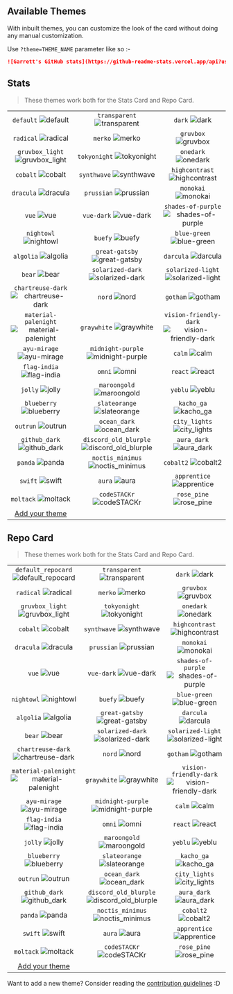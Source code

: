 ## Available Themes

<!-- DO NOT EDIT THIS FILE DIRECTLY -->

With inbuilt themes, you can customize the look of the card without doing any manual customization.

Use `?theme=THEME_NAME` parameter like so :-

```md
![Garrett's GitHub stats](https://github-readme-stats.vercel.app/api?username=garrettohara&theme=dark&show_icons=true)
```

## Stats

> These themes work both for the Stats Card and Repo Card.

| | | |
| :--: | :--: | :--: |
| `default` ![default][default] | `transparent` ![transparent][transparent] | `dark` ![dark][dark] |
| `radical` ![radical][radical] | `merko` ![merko][merko] | `gruvbox` ![gruvbox][gruvbox] |
| `gruvbox_light` ![gruvbox_light][gruvbox_light] | `tokyonight` ![tokyonight][tokyonight] | `onedark` ![onedark][onedark] |
| `cobalt` ![cobalt][cobalt] | `synthwave` ![synthwave][synthwave] | `highcontrast` ![highcontrast][highcontrast] |
| `dracula` ![dracula][dracula] | `prussian` ![prussian][prussian] | `monokai` ![monokai][monokai] |
| `vue` ![vue][vue] | `vue-dark` ![vue-dark][vue-dark] | `shades-of-purple` ![shades-of-purple][shades-of-purple] |
| `nightowl` ![nightowl][nightowl] | `buefy` ![buefy][buefy] | `blue-green` ![blue-green][blue-green] |
| `algolia` ![algolia][algolia] | `great-gatsby` ![great-gatsby][great-gatsby] | `darcula` ![darcula][darcula] |
| `bear` ![bear][bear] | `solarized-dark` ![solarized-dark][solarized-dark] | `solarized-light` ![solarized-light][solarized-light] |
| `chartreuse-dark` ![chartreuse-dark][chartreuse-dark] | `nord` ![nord][nord] | `gotham` ![gotham][gotham] |
| `material-palenight` ![material-palenight][material-palenight] | `graywhite` ![graywhite][graywhite] | `vision-friendly-dark` ![vision-friendly-dark][vision-friendly-dark] |
| `ayu-mirage` ![ayu-mirage][ayu-mirage] | `midnight-purple` ![midnight-purple][midnight-purple] | `calm` ![calm][calm] |
| `flag-india` ![flag-india][flag-india] | `omni` ![omni][omni] | `react` ![react][react] |
| `jolly` ![jolly][jolly] | `maroongold` ![maroongold][maroongold] | `yeblu` ![yeblu][yeblu] |
| `blueberry` ![blueberry][blueberry] | `slateorange` ![slateorange][slateorange] | `kacho_ga` ![kacho_ga][kacho_ga] |
| `outrun` ![outrun][outrun] | `ocean_dark` ![ocean_dark][ocean_dark] | `city_lights` ![city_lights][city_lights] |
| `github_dark` ![github_dark][github_dark] | `discord_old_blurple` ![discord_old_blurple][discord_old_blurple] | `aura_dark` ![aura_dark][aura_dark] |
| `panda` ![panda][panda] | `noctis_minimus` ![noctis_minimus][noctis_minimus] | `cobalt2` ![cobalt2][cobalt2] |
| `swift` ![swift][swift] | `aura` ![aura][aura] | `apprentice` ![apprentice][apprentice] |
| `moltack` ![moltack][moltack] | `codeSTACKr` ![codeSTACKr][codeSTACKr] | `rose_pine` ![rose_pine][rose_pine] |
| [Add your theme][add-theme] | | |

## Repo Card

> These themes work both for the Stats Card and Repo Card.

| | | |
| :--: | :--: | :--: |
| `default_repocard` ![default_repocard][default_repocard_repo] | `transparent` ![transparent][transparent_repo] | `dark` ![dark][dark_repo] |
| `radical` ![radical][radical_repo] | `merko` ![merko][merko_repo] | `gruvbox` ![gruvbox][gruvbox_repo] |
| `gruvbox_light` ![gruvbox_light][gruvbox_light_repo] | `tokyonight` ![tokyonight][tokyonight_repo] | `onedark` ![onedark][onedark_repo] |
| `cobalt` ![cobalt][cobalt_repo] | `synthwave` ![synthwave][synthwave_repo] | `highcontrast` ![highcontrast][highcontrast_repo] |
| `dracula` ![dracula][dracula_repo] | `prussian` ![prussian][prussian_repo] | `monokai` ![monokai][monokai_repo] |
| `vue` ![vue][vue_repo] | `vue-dark` ![vue-dark][vue-dark_repo] | `shades-of-purple` ![shades-of-purple][shades-of-purple_repo] |
| `nightowl` ![nightowl][nightowl_repo] | `buefy` ![buefy][buefy_repo] | `blue-green` ![blue-green][blue-green_repo] |
| `algolia` ![algolia][algolia_repo] | `great-gatsby` ![great-gatsby][great-gatsby_repo] | `darcula` ![darcula][darcula_repo] |
| `bear` ![bear][bear_repo] | `solarized-dark` ![solarized-dark][solarized-dark_repo] | `solarized-light` ![solarized-light][solarized-light_repo] |
| `chartreuse-dark` ![chartreuse-dark][chartreuse-dark_repo] | `nord` ![nord][nord_repo] | `gotham` ![gotham][gotham_repo] |
| `material-palenight` ![material-palenight][material-palenight_repo] | `graywhite` ![graywhite][graywhite_repo] | `vision-friendly-dark` ![vision-friendly-dark][vision-friendly-dark_repo] |
| `ayu-mirage` ![ayu-mirage][ayu-mirage_repo] | `midnight-purple` ![midnight-purple][midnight-purple_repo] | `calm` ![calm][calm_repo] |
| `flag-india` ![flag-india][flag-india_repo] | `omni` ![omni][omni_repo] | `react` ![react][react_repo] |
| `jolly` ![jolly][jolly_repo] | `maroongold` ![maroongold][maroongold_repo] | `yeblu` ![yeblu][yeblu_repo] |
| `blueberry` ![blueberry][blueberry_repo] | `slateorange` ![slateorange][slateorange_repo] | `kacho_ga` ![kacho_ga][kacho_ga_repo] |
| `outrun` ![outrun][outrun_repo] | `ocean_dark` ![ocean_dark][ocean_dark_repo] | `city_lights` ![city_lights][city_lights_repo] |
| `github_dark` ![github_dark][github_dark_repo] | `discord_old_blurple` ![discord_old_blurple][discord_old_blurple_repo] | `aura_dark` ![aura_dark][aura_dark_repo] |
| `panda` ![panda][panda_repo] | `noctis_minimus` ![noctis_minimus][noctis_minimus_repo] | `cobalt2` ![cobalt2][cobalt2_repo] |
| `swift` ![swift][swift_repo] | `aura` ![aura][aura_repo] | `apprentice` ![apprentice][apprentice_repo] |
| `moltack` ![moltack][moltack_repo] | `codeSTACKr` ![codeSTACKr][codeSTACKr_repo] | `rose_pine` ![rose_pine][rose_pine_repo] |
| [Add your theme][add-theme] | | |


[default]: https://github-readme-stats.vercel.app/api?username=garrettohara&show_icons=true&hide=contribs,prs&cache_seconds=86400&theme=default
[default_repocard]: https://github-readme-stats.vercel.app/api?username=garrettohara&show_icons=true&hide=contribs,prs&cache_seconds=86400&theme=default_repocard
[transparent]: https://github-readme-stats.vercel.app/api?username=garrettohara&show_icons=true&hide=contribs,prs&cache_seconds=86400&theme=transparent
[dark]: https://github-readme-stats.vercel.app/api?username=garrettohara&show_icons=true&hide=contribs,prs&cache_seconds=86400&theme=dark
[radical]: https://github-readme-stats.vercel.app/api?username=garrettohara&show_icons=true&hide=contribs,prs&cache_seconds=86400&theme=radical
[merko]: https://github-readme-stats.vercel.app/api?username=garrettohara&show_icons=true&hide=contribs,prs&cache_seconds=86400&theme=merko
[gruvbox]: https://github-readme-stats.vercel.app/api?username=garrettohara&show_icons=true&hide=contribs,prs&cache_seconds=86400&theme=gruvbox
[gruvbox_light]: https://github-readme-stats.vercel.app/api?username=garrettohara&show_icons=true&hide=contribs,prs&cache_seconds=86400&theme=gruvbox_light
[tokyonight]: https://github-readme-stats.vercel.app/api?username=garrettohara&show_icons=true&hide=contribs,prs&cache_seconds=86400&theme=tokyonight
[onedark]: https://github-readme-stats.vercel.app/api?username=garrettohara&show_icons=true&hide=contribs,prs&cache_seconds=86400&theme=onedark
[cobalt]: https://github-readme-stats.vercel.app/api?username=garrettohara&show_icons=true&hide=contribs,prs&cache_seconds=86400&theme=cobalt
[synthwave]: https://github-readme-stats.vercel.app/api?username=garrettohara&show_icons=true&hide=contribs,prs&cache_seconds=86400&theme=synthwave
[highcontrast]: https://github-readme-stats.vercel.app/api?username=garrettohara&show_icons=true&hide=contribs,prs&cache_seconds=86400&theme=highcontrast
[dracula]: https://github-readme-stats.vercel.app/api?username=garrettohara&show_icons=true&hide=contribs,prs&cache_seconds=86400&theme=dracula
[prussian]: https://github-readme-stats.vercel.app/api?username=garrettohara&show_icons=true&hide=contribs,prs&cache_seconds=86400&theme=prussian
[monokai]: https://github-readme-stats.vercel.app/api?username=garrettohara&show_icons=true&hide=contribs,prs&cache_seconds=86400&theme=monokai
[vue]: https://github-readme-stats.vercel.app/api?username=garrettohara&show_icons=true&hide=contribs,prs&cache_seconds=86400&theme=vue
[vue-dark]: https://github-readme-stats.vercel.app/api?username=garrettohara&show_icons=true&hide=contribs,prs&cache_seconds=86400&theme=vue-dark
[shades-of-purple]: https://github-readme-stats.vercel.app/api?username=garrettohara&show_icons=true&hide=contribs,prs&cache_seconds=86400&theme=shades-of-purple
[nightowl]: https://github-readme-stats.vercel.app/api?username=garrettohara&show_icons=true&hide=contribs,prs&cache_seconds=86400&theme=nightowl
[buefy]: https://github-readme-stats.vercel.app/api?username=garrettohara&show_icons=true&hide=contribs,prs&cache_seconds=86400&theme=buefy
[blue-green]: https://github-readme-stats.vercel.app/api?username=garrettohara&show_icons=true&hide=contribs,prs&cache_seconds=86400&theme=blue-green
[algolia]: https://github-readme-stats.vercel.app/api?username=garrettohara&show_icons=true&hide=contribs,prs&cache_seconds=86400&theme=algolia
[great-gatsby]: https://github-readme-stats.vercel.app/api?username=garrettohara&show_icons=true&hide=contribs,prs&cache_seconds=86400&theme=great-gatsby
[darcula]: https://github-readme-stats.vercel.app/api?username=garrettohara&show_icons=true&hide=contribs,prs&cache_seconds=86400&theme=darcula
[bear]: https://github-readme-stats.vercel.app/api?username=garrettohara&show_icons=true&hide=contribs,prs&cache_seconds=86400&theme=bear
[solarized-dark]: https://github-readme-stats.vercel.app/api?username=garrettohara&show_icons=true&hide=contribs,prs&cache_seconds=86400&theme=solarized-dark
[solarized-light]: https://github-readme-stats.vercel.app/api?username=garrettohara&show_icons=true&hide=contribs,prs&cache_seconds=86400&theme=solarized-light
[chartreuse-dark]: https://github-readme-stats.vercel.app/api?username=garrettohara&show_icons=true&hide=contribs,prs&cache_seconds=86400&theme=chartreuse-dark
[nord]: https://github-readme-stats.vercel.app/api?username=garrettohara&show_icons=true&hide=contribs,prs&cache_seconds=86400&theme=nord
[gotham]: https://github-readme-stats.vercel.app/api?username=garrettohara&show_icons=true&hide=contribs,prs&cache_seconds=86400&theme=gotham
[material-palenight]: https://github-readme-stats.vercel.app/api?username=garrettohara&show_icons=true&hide=contribs,prs&cache_seconds=86400&theme=material-palenight
[graywhite]: https://github-readme-stats.vercel.app/api?username=garrettohara&show_icons=true&hide=contribs,prs&cache_seconds=86400&theme=graywhite
[vision-friendly-dark]: https://github-readme-stats.vercel.app/api?username=garrettohara&show_icons=true&hide=contribs,prs&cache_seconds=86400&theme=vision-friendly-dark
[ayu-mirage]: https://github-readme-stats.vercel.app/api?username=garrettohara&show_icons=true&hide=contribs,prs&cache_seconds=86400&theme=ayu-mirage
[midnight-purple]: https://github-readme-stats.vercel.app/api?username=garrettohara&show_icons=true&hide=contribs,prs&cache_seconds=86400&theme=midnight-purple
[calm]: https://github-readme-stats.vercel.app/api?username=garrettohara&show_icons=true&hide=contribs,prs&cache_seconds=86400&theme=calm
[flag-india]: https://github-readme-stats.vercel.app/api?username=garrettohara&show_icons=true&hide=contribs,prs&cache_seconds=86400&theme=flag-india
[omni]: https://github-readme-stats.vercel.app/api?username=garrettohara&show_icons=true&hide=contribs,prs&cache_seconds=86400&theme=omni
[react]: https://github-readme-stats.vercel.app/api?username=garrettohara&show_icons=true&hide=contribs,prs&cache_seconds=86400&theme=react
[jolly]: https://github-readme-stats.vercel.app/api?username=garrettohara&show_icons=true&hide=contribs,prs&cache_seconds=86400&theme=jolly
[maroongold]: https://github-readme-stats.vercel.app/api?username=garrettohara&show_icons=true&hide=contribs,prs&cache_seconds=86400&theme=maroongold
[yeblu]: https://github-readme-stats.vercel.app/api?username=garrettohara&show_icons=true&hide=contribs,prs&cache_seconds=86400&theme=yeblu
[blueberry]: https://github-readme-stats.vercel.app/api?username=garrettohara&show_icons=true&hide=contribs,prs&cache_seconds=86400&theme=blueberry
[slateorange]: https://github-readme-stats.vercel.app/api?username=garrettohara&show_icons=true&hide=contribs,prs&cache_seconds=86400&theme=slateorange
[kacho_ga]: https://github-readme-stats.vercel.app/api?username=garrettohara&show_icons=true&hide=contribs,prs&cache_seconds=86400&theme=kacho_ga
[outrun]: https://github-readme-stats.vercel.app/api?username=garrettohara&show_icons=true&hide=contribs,prs&cache_seconds=86400&theme=outrun
[ocean_dark]: https://github-readme-stats.vercel.app/api?username=garrettohara&show_icons=true&hide=contribs,prs&cache_seconds=86400&theme=ocean_dark
[city_lights]: https://github-readme-stats.vercel.app/api?username=garrettohara&show_icons=true&hide=contribs,prs&cache_seconds=86400&theme=city_lights
[github_dark]: https://github-readme-stats.vercel.app/api?username=garrettohara&show_icons=true&hide=contribs,prs&cache_seconds=86400&theme=github_dark
[discord_old_blurple]: https://github-readme-stats.vercel.app/api?username=garrettohara&show_icons=true&hide=contribs,prs&cache_seconds=86400&theme=discord_old_blurple
[aura_dark]: https://github-readme-stats.vercel.app/api?username=garrettohara&show_icons=true&hide=contribs,prs&cache_seconds=86400&theme=aura_dark
[panda]: https://github-readme-stats.vercel.app/api?username=garrettohara&show_icons=true&hide=contribs,prs&cache_seconds=86400&theme=panda
[noctis_minimus]: https://github-readme-stats.vercel.app/api?username=garrettohara&show_icons=true&hide=contribs,prs&cache_seconds=86400&theme=noctis_minimus
[cobalt2]: https://github-readme-stats.vercel.app/api?username=garrettohara&show_icons=true&hide=contribs,prs&cache_seconds=86400&theme=cobalt2
[swift]: https://github-readme-stats.vercel.app/api?username=garrettohara&show_icons=true&hide=contribs,prs&cache_seconds=86400&theme=swift
[aura]: https://github-readme-stats.vercel.app/api?username=garrettohara&show_icons=true&hide=contribs,prs&cache_seconds=86400&theme=aura
[apprentice]: https://github-readme-stats.vercel.app/api?username=garrettohara&show_icons=true&hide=contribs,prs&cache_seconds=86400&theme=apprentice
[moltack]: https://github-readme-stats.vercel.app/api?username=garrettohara&show_icons=true&hide=contribs,prs&cache_seconds=86400&theme=moltack
[codeSTACKr]: https://github-readme-stats.vercel.app/api?username=garrettohara&show_icons=true&hide=contribs,prs&cache_seconds=86400&theme=codeSTACKr
[rose_pine]: https://github-readme-stats.vercel.app/api?username=garrettohara&show_icons=true&hide=contribs,prs&cache_seconds=86400&theme=rose_pine


[default_repo]: https://github-readme-stats.vercel.app/api/pin/?username=garrettohara&repo=github-readme-stats&cache_seconds=86400&theme=default
[default_repocard_repo]: https://github-readme-stats.vercel.app/api/pin/?username=garrettohara&repo=github-readme-stats&cache_seconds=86400&theme=default_repocard
[transparent_repo]: https://github-readme-stats.vercel.app/api/pin/?username=garrettohara&repo=github-readme-stats&cache_seconds=86400&theme=transparent
[dark_repo]: https://github-readme-stats.vercel.app/api/pin/?username=garrettohara&repo=github-readme-stats&cache_seconds=86400&theme=dark
[radical_repo]: https://github-readme-stats.vercel.app/api/pin/?username=garrettohara&repo=github-readme-stats&cache_seconds=86400&theme=radical
[merko_repo]: https://github-readme-stats.vercel.app/api/pin/?username=garrettohara&repo=github-readme-stats&cache_seconds=86400&theme=merko
[gruvbox_repo]: https://github-readme-stats.vercel.app/api/pin/?username=garrettohara&repo=github-readme-stats&cache_seconds=86400&theme=gruvbox
[gruvbox_light_repo]: https://github-readme-stats.vercel.app/api/pin/?username=garrettohara&repo=github-readme-stats&cache_seconds=86400&theme=gruvbox_light
[tokyonight_repo]: https://github-readme-stats.vercel.app/api/pin/?username=garrettohara&repo=github-readme-stats&cache_seconds=86400&theme=tokyonight
[onedark_repo]: https://github-readme-stats.vercel.app/api/pin/?username=garrettohara&repo=github-readme-stats&cache_seconds=86400&theme=onedark
[cobalt_repo]: https://github-readme-stats.vercel.app/api/pin/?username=garrettohara&repo=github-readme-stats&cache_seconds=86400&theme=cobalt
[synthwave_repo]: https://github-readme-stats.vercel.app/api/pin/?username=garrettohara&repo=github-readme-stats&cache_seconds=86400&theme=synthwave
[highcontrast_repo]: https://github-readme-stats.vercel.app/api/pin/?username=garrettohara&repo=github-readme-stats&cache_seconds=86400&theme=highcontrast
[dracula_repo]: https://github-readme-stats.vercel.app/api/pin/?username=garrettohara&repo=github-readme-stats&cache_seconds=86400&theme=dracula
[prussian_repo]: https://github-readme-stats.vercel.app/api/pin/?username=garrettohara&repo=github-readme-stats&cache_seconds=86400&theme=prussian
[monokai_repo]: https://github-readme-stats.vercel.app/api/pin/?username=garrettohara&repo=github-readme-stats&cache_seconds=86400&theme=monokai
[vue_repo]: https://github-readme-stats.vercel.app/api/pin/?username=garrettohara&repo=github-readme-stats&cache_seconds=86400&theme=vue
[vue-dark_repo]: https://github-readme-stats.vercel.app/api/pin/?username=garrettohara&repo=github-readme-stats&cache_seconds=86400&theme=vue-dark
[shades-of-purple_repo]: https://github-readme-stats.vercel.app/api/pin/?username=garrettohara&repo=github-readme-stats&cache_seconds=86400&theme=shades-of-purple
[nightowl_repo]: https://github-readme-stats.vercel.app/api/pin/?username=garrettohara&repo=github-readme-stats&cache_seconds=86400&theme=nightowl
[buefy_repo]: https://github-readme-stats.vercel.app/api/pin/?username=garrettohara&repo=github-readme-stats&cache_seconds=86400&theme=buefy
[blue-green_repo]: https://github-readme-stats.vercel.app/api/pin/?username=garrettohara&repo=github-readme-stats&cache_seconds=86400&theme=blue-green
[algolia_repo]: https://github-readme-stats.vercel.app/api/pin/?username=garrettohara&repo=github-readme-stats&cache_seconds=86400&theme=algolia
[great-gatsby_repo]: https://github-readme-stats.vercel.app/api/pin/?username=garrettohara&repo=github-readme-stats&cache_seconds=86400&theme=great-gatsby
[darcula_repo]: https://github-readme-stats.vercel.app/api/pin/?username=garrettohara&repo=github-readme-stats&cache_seconds=86400&theme=darcula
[bear_repo]: https://github-readme-stats.vercel.app/api/pin/?username=garrettohara&repo=github-readme-stats&cache_seconds=86400&theme=bear
[solarized-dark_repo]: https://github-readme-stats.vercel.app/api/pin/?username=garrettohara&repo=github-readme-stats&cache_seconds=86400&theme=solarized-dark
[solarized-light_repo]: https://github-readme-stats.vercel.app/api/pin/?username=garrettohara&repo=github-readme-stats&cache_seconds=86400&theme=solarized-light
[chartreuse-dark_repo]: https://github-readme-stats.vercel.app/api/pin/?username=garrettohara&repo=github-readme-stats&cache_seconds=86400&theme=chartreuse-dark
[nord_repo]: https://github-readme-stats.vercel.app/api/pin/?username=garrettohara&repo=github-readme-stats&cache_seconds=86400&theme=nord
[gotham_repo]: https://github-readme-stats.vercel.app/api/pin/?username=garrettohara&repo=github-readme-stats&cache_seconds=86400&theme=gotham
[material-palenight_repo]: https://github-readme-stats.vercel.app/api/pin/?username=garrettohara&repo=github-readme-stats&cache_seconds=86400&theme=material-palenight
[graywhite_repo]: https://github-readme-stats.vercel.app/api/pin/?username=garrettohara&repo=github-readme-stats&cache_seconds=86400&theme=graywhite
[vision-friendly-dark_repo]: https://github-readme-stats.vercel.app/api/pin/?username=garrettohara&repo=github-readme-stats&cache_seconds=86400&theme=vision-friendly-dark
[ayu-mirage_repo]: https://github-readme-stats.vercel.app/api/pin/?username=garrettohara&repo=github-readme-stats&cache_seconds=86400&theme=ayu-mirage
[midnight-purple_repo]: https://github-readme-stats.vercel.app/api/pin/?username=garrettohara&repo=github-readme-stats&cache_seconds=86400&theme=midnight-purple
[calm_repo]: https://github-readme-stats.vercel.app/api/pin/?username=garrettohara&repo=github-readme-stats&cache_seconds=86400&theme=calm
[flag-india_repo]: https://github-readme-stats.vercel.app/api/pin/?username=garrettohara&repo=github-readme-stats&cache_seconds=86400&theme=flag-india
[omni_repo]: https://github-readme-stats.vercel.app/api/pin/?username=garrettohara&repo=github-readme-stats&cache_seconds=86400&theme=omni
[react_repo]: https://github-readme-stats.vercel.app/api/pin/?username=garrettohara&repo=github-readme-stats&cache_seconds=86400&theme=react
[jolly_repo]: https://github-readme-stats.vercel.app/api/pin/?username=garrettohara&repo=github-readme-stats&cache_seconds=86400&theme=jolly
[maroongold_repo]: https://github-readme-stats.vercel.app/api/pin/?username=garrettohara&repo=github-readme-stats&cache_seconds=86400&theme=maroongold
[yeblu_repo]: https://github-readme-stats.vercel.app/api/pin/?username=garrettohara&repo=github-readme-stats&cache_seconds=86400&theme=yeblu
[blueberry_repo]: https://github-readme-stats.vercel.app/api/pin/?username=garrettohara&repo=github-readme-stats&cache_seconds=86400&theme=blueberry
[slateorange_repo]: https://github-readme-stats.vercel.app/api/pin/?username=garrettohara&repo=github-readme-stats&cache_seconds=86400&theme=slateorange
[kacho_ga_repo]: https://github-readme-stats.vercel.app/api/pin/?username=garrettohara&repo=github-readme-stats&cache_seconds=86400&theme=kacho_ga
[outrun_repo]: https://github-readme-stats.vercel.app/api/pin/?username=garrettohara&repo=github-readme-stats&cache_seconds=86400&theme=outrun
[ocean_dark_repo]: https://github-readme-stats.vercel.app/api/pin/?username=garrettohara&repo=github-readme-stats&cache_seconds=86400&theme=ocean_dark
[city_lights_repo]: https://github-readme-stats.vercel.app/api/pin/?username=garrettohara&repo=github-readme-stats&cache_seconds=86400&theme=city_lights
[github_dark_repo]: https://github-readme-stats.vercel.app/api/pin/?username=garrettohara&repo=github-readme-stats&cache_seconds=86400&theme=github_dark
[discord_old_blurple_repo]: https://github-readme-stats.vercel.app/api/pin/?username=garrettohara&repo=github-readme-stats&cache_seconds=86400&theme=discord_old_blurple
[aura_dark_repo]: https://github-readme-stats.vercel.app/api/pin/?username=garrettohara&repo=github-readme-stats&cache_seconds=86400&theme=aura_dark
[panda_repo]: https://github-readme-stats.vercel.app/api/pin/?username=garrettohara&repo=github-readme-stats&cache_seconds=86400&theme=panda
[noctis_minimus_repo]: https://github-readme-stats.vercel.app/api/pin/?username=garrettohara&repo=github-readme-stats&cache_seconds=86400&theme=noctis_minimus
[cobalt2_repo]: https://github-readme-stats.vercel.app/api/pin/?username=garrettohara&repo=github-readme-stats&cache_seconds=86400&theme=cobalt2
[swift_repo]: https://github-readme-stats.vercel.app/api/pin/?username=garrettohara&repo=github-readme-stats&cache_seconds=86400&theme=swift
[aura_repo]: https://github-readme-stats.vercel.app/api/pin/?username=garrettohara&repo=github-readme-stats&cache_seconds=86400&theme=aura
[apprentice_repo]: https://github-readme-stats.vercel.app/api/pin/?username=garrettohara&repo=github-readme-stats&cache_seconds=86400&theme=apprentice
[moltack_repo]: https://github-readme-stats.vercel.app/api/pin/?username=garrettohara&repo=github-readme-stats&cache_seconds=86400&theme=moltack
[codeSTACKr_repo]: https://github-readme-stats.vercel.app/api/pin/?username=garrettohara&repo=github-readme-stats&cache_seconds=86400&theme=codeSTACKr
[rose_pine_repo]: https://github-readme-stats.vercel.app/api/pin/?username=garrettohara&repo=github-readme-stats&cache_seconds=86400&theme=rose_pine


[add-theme]: https://github.com/anuraghazra/github-readme-stats/edit/master/themes/index.js

Want to add a new theme? Consider reading the [contribution guidelines](../CONTRIBUTING.md#themes-contribution) :D
